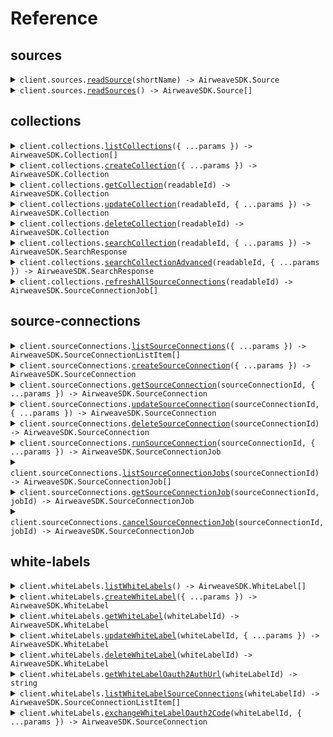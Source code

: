# Reference

## sources

<details><summary><code>client.sources.<a href="/src/api/resources/sources/client/Client.ts">readSource</a>(shortName) -> AirweaveSDK.Source</code></summary>
<dl>
<dd>

#### 📝 Description

<dl>
<dd>

<dl>
<dd>

Get detailed information about a specific data source connector.

</dd>
</dl>
</dd>
</dl>

#### 🔌 Usage

<dl>
<dd>

<dl>
<dd>

```typescript
await client.sources.readSource("short_name");
```

</dd>
</dl>
</dd>
</dl>

#### ⚙️ Parameters

<dl>
<dd>

<dl>
<dd>

**shortName:** `string` — Technical identifier of the source type (e.g., 'github', 'stripe', 'slack')

</dd>
</dl>

<dl>
<dd>

**requestOptions:** `Sources.RequestOptions`

</dd>
</dl>
</dd>
</dl>

</dd>
</dl>
</details>

<details><summary><code>client.sources.<a href="/src/api/resources/sources/client/Client.ts">readSources</a>() -> AirweaveSDK.Source[]</code></summary>
<dl>
<dd>

#### 📝 Description

<dl>
<dd>

<dl>
<dd>

List all available data source connectors.

<br/><br/>
Returns the complete catalog of source types that Airweave can connect to.

</dd>
</dl>
</dd>
</dl>

#### 🔌 Usage

<dl>
<dd>

<dl>
<dd>

```typescript
await client.sources.readSources();
```

</dd>
</dl>
</dd>
</dl>

#### ⚙️ Parameters

<dl>
<dd>

<dl>
<dd>

**requestOptions:** `Sources.RequestOptions`

</dd>
</dl>
</dd>
</dl>

</dd>
</dl>
</details>

## collections

<details><summary><code>client.collections.<a href="/src/api/resources/collections/client/Client.ts">listCollections</a>({ ...params }) -> AirweaveSDK.Collection[]</code></summary>
<dl>
<dd>

#### 📝 Description

<dl>
<dd>

<dl>
<dd>

List all collections that belong to your organization.

</dd>
</dl>
</dd>
</dl>

#### 🔌 Usage

<dl>
<dd>

<dl>
<dd>

```typescript
await client.collections.listCollections();
```

</dd>
</dl>
</dd>
</dl>

#### ⚙️ Parameters

<dl>
<dd>

<dl>
<dd>

**request:** `AirweaveSDK.ListCollectionsCollectionsGetRequest`

</dd>
</dl>

<dl>
<dd>

**requestOptions:** `Collections.RequestOptions`

</dd>
</dl>
</dd>
</dl>

</dd>
</dl>
</details>

<details><summary><code>client.collections.<a href="/src/api/resources/collections/client/Client.ts">createCollection</a>({ ...params }) -> AirweaveSDK.Collection</code></summary>
<dl>
<dd>

#### 📝 Description

<dl>
<dd>

<dl>
<dd>

Create a new collection.

The newly created collection is initially empty and does not contain any data
until you explicitly add source connections to it.

</dd>
</dl>
</dd>
</dl>

#### 🔌 Usage

<dl>
<dd>

<dl>
<dd>

```typescript
await client.collections.createCollection({
    name: "Finance Data",
    readable_id: "finance-data-reports",
});
```

</dd>
</dl>
</dd>
</dl>

#### ⚙️ Parameters

<dl>
<dd>

<dl>
<dd>

**request:** `AirweaveSDK.CollectionCreate`

</dd>
</dl>

<dl>
<dd>

**requestOptions:** `Collections.RequestOptions`

</dd>
</dl>
</dd>
</dl>

</dd>
</dl>
</details>

<details><summary><code>client.collections.<a href="/src/api/resources/collections/client/Client.ts">getCollection</a>(readableId) -> AirweaveSDK.Collection</code></summary>
<dl>
<dd>

#### 📝 Description

<dl>
<dd>

<dl>
<dd>

Retrieve a specific collection by its readable ID.

</dd>
</dl>
</dd>
</dl>

#### 🔌 Usage

<dl>
<dd>

<dl>
<dd>

```typescript
await client.collections.getCollection("readable_id");
```

</dd>
</dl>
</dd>
</dl>

#### ⚙️ Parameters

<dl>
<dd>

<dl>
<dd>

**readableId:** `string` — The unique readable identifier of the collection (e.g., 'finance-data-ab123')

</dd>
</dl>

<dl>
<dd>

**requestOptions:** `Collections.RequestOptions`

</dd>
</dl>
</dd>
</dl>

</dd>
</dl>
</details>

<details><summary><code>client.collections.<a href="/src/api/resources/collections/client/Client.ts">updateCollection</a>(readableId, { ...params }) -> AirweaveSDK.Collection</code></summary>
<dl>
<dd>

#### 📝 Description

<dl>
<dd>

<dl>
<dd>

Update a collection's properties.

Modifies the display name of an existing collection.
Note that the readable ID cannot be changed after creation to maintain stable
API endpoints and preserve any existing integrations or bookmarks.

</dd>
</dl>
</dd>
</dl>

#### 🔌 Usage

<dl>
<dd>

<dl>
<dd>

```typescript
await client.collections.updateCollection("readable_id", {
    name: "Updated Finance Data",
});
```

</dd>
</dl>
</dd>
</dl>

#### ⚙️ Parameters

<dl>
<dd>

<dl>
<dd>

**readableId:** `string` — The unique readable identifier of the collection to update

</dd>
</dl>

<dl>
<dd>

**request:** `AirweaveSDK.CollectionUpdate`

</dd>
</dl>

<dl>
<dd>

**requestOptions:** `Collections.RequestOptions`

</dd>
</dl>
</dd>
</dl>

</dd>
</dl>
</details>

<details><summary><code>client.collections.<a href="/src/api/resources/collections/client/Client.ts">deleteCollection</a>(readableId) -> AirweaveSDK.Collection</code></summary>
<dl>
<dd>

#### 📝 Description

<dl>
<dd>

<dl>
<dd>

Delete a collection and all associated data.

Permanently removes a collection from your organization including all synced data
from the destination systems. All source connections within this collection
will also be deleted as part of the cleanup process. This action cannot be undone.

</dd>
</dl>
</dd>
</dl>

#### 🔌 Usage

<dl>
<dd>

<dl>
<dd>

```typescript
await client.collections.deleteCollection("readable_id");
```

</dd>
</dl>
</dd>
</dl>

#### ⚙️ Parameters

<dl>
<dd>

<dl>
<dd>

**readableId:** `string` — The unique readable identifier of the collection to delete

</dd>
</dl>

<dl>
<dd>

**requestOptions:** `Collections.RequestOptions`

</dd>
</dl>
</dd>
</dl>

</dd>
</dl>
</details>

<details><summary><code>client.collections.<a href="/src/api/resources/collections/client/Client.ts">searchCollection</a>(readableId, { ...params }) -> AirweaveSDK.SearchResponse</code></summary>
<dl>
<dd>

#### 📝 Description

<dl>
<dd>

<dl>
<dd>

Search across all data sources within the specified collection.

This GET endpoint provides basic search functionality. For advanced filtering
and options, use the POST /search endpoint.

</dd>
</dl>
</dd>
</dl>

#### 🔌 Usage

<dl>
<dd>

<dl>
<dd>

```typescript
await client.collections.searchCollection("readable_id", {
    query: "customer payment issues",
});
```

</dd>
</dl>
</dd>
</dl>

#### ⚙️ Parameters

<dl>
<dd>

<dl>
<dd>

**readableId:** `string` — The unique readable identifier of the collection to search

</dd>
</dl>

<dl>
<dd>

**request:** `AirweaveSDK.SearchCollectionCollectionsReadableIdSearchGetRequest`

</dd>
</dl>

<dl>
<dd>

**requestOptions:** `Collections.RequestOptions`

</dd>
</dl>
</dd>
</dl>

</dd>
</dl>
</details>

<details><summary><code>client.collections.<a href="/src/api/resources/collections/client/Client.ts">searchCollectionAdvanced</a>(readableId, { ...params }) -> AirweaveSDK.SearchResponse</code></summary>
<dl>
<dd>

#### 📝 Description

<dl>
<dd>

<dl>
<dd>

Advanced search with comprehensive filtering and options.

This endpoint supports:

- Metadata filtering using Qdrant's native filter syntax
- Pagination with offset and limit
- Score threshold filtering
- Query expansion strategies
  </dd>
  </dl>
  </dd>
  </dl>

#### 🔌 Usage

<dl>
<dd>

<dl>
<dd>

```typescript
await client.collections.searchCollectionAdvanced("readable_id", {
    query: "customer payment issues",
    filter: {
        must: {
            key: "key",
        },
    },
    limit: 50,
    score_threshold: 0.7,
    response_type: "completion",
});
```

</dd>
</dl>
</dd>
</dl>

#### ⚙️ Parameters

<dl>
<dd>

<dl>
<dd>

**readableId:** `string` — The unique readable identifier of the collection to search

</dd>
</dl>

<dl>
<dd>

**request:** `AirweaveSDK.SearchRequest`

</dd>
</dl>

<dl>
<dd>

**requestOptions:** `Collections.RequestOptions`

</dd>
</dl>
</dd>
</dl>

</dd>
</dl>
</details>

<details><summary><code>client.collections.<a href="/src/api/resources/collections/client/Client.ts">refreshAllSourceConnections</a>(readableId) -> AirweaveSDK.SourceConnectionJob[]</code></summary>
<dl>
<dd>

#### 📝 Description

<dl>
<dd>

<dl>
<dd>

Trigger data synchronization for all source connections in the collection.

The sync jobs run asynchronously in the background, so this endpoint
returns immediately with job details that you can use to track progress. You can
monitor the status of individual data synchronization using the source connection
endpoints.

</dd>
</dl>
</dd>
</dl>

#### 🔌 Usage

<dl>
<dd>

<dl>
<dd>

```typescript
await client.collections.refreshAllSourceConnections("readable_id");
```

</dd>
</dl>
</dd>
</dl>

#### ⚙️ Parameters

<dl>
<dd>

<dl>
<dd>

**readableId:** `string` — The unique readable identifier of the collection to refresh

</dd>
</dl>

<dl>
<dd>

**requestOptions:** `Collections.RequestOptions`

</dd>
</dl>
</dd>
</dl>

</dd>
</dl>
</details>

## source-connections

<details><summary><code>client.sourceConnections.<a href="/src/api/resources/sourceConnections/client/Client.ts">listSourceConnections</a>({ ...params }) -> AirweaveSDK.SourceConnectionListItem[]</code></summary>
<dl>
<dd>

#### 📝 Description

<dl>
<dd>

<dl>
<dd>

List source connections across your organization.

By default, returns ALL source connections from every collection in your
organization. Use the 'collection' parameter to filter results to a specific
collection. This is useful for getting an overview of all your data sources
or managing connections within a particular collection.

</dd>
</dl>
</dd>
</dl>

#### 🔌 Usage

<dl>
<dd>

<dl>
<dd>

```typescript
await client.sourceConnections.listSourceConnections();
```

</dd>
</dl>
</dd>
</dl>

#### ⚙️ Parameters

<dl>
<dd>

<dl>
<dd>

**request:** `AirweaveSDK.ListSourceConnectionsSourceConnectionsGetRequest`

</dd>
</dl>

<dl>
<dd>

**requestOptions:** `SourceConnections.RequestOptions`

</dd>
</dl>
</dd>
</dl>

</dd>
</dl>
</details>

<details><summary><code>client.sourceConnections.<a href="/src/api/resources/sourceConnections/client/Client.ts">createSourceConnection</a>({ ...params }) -> AirweaveSDK.SourceConnection</code></summary>
<dl>
<dd>

#### 📝 Description

<dl>
<dd>

<dl>
<dd>

Create a new source connection to sync data into your collection.

**This endpoint only works for sources that do not use OAuth2.0.**
Sources that do use OAuth2.0 like Google Drive, Slack, or HubSpot must be
connected through the UI where you can complete the OAuth consent flow.<br/><br/>

Credentials for a source have to be provided using the `auth_fields` field.
Currently, it is not automatically checked if the provided credentials are valid.
If they are not valid, the data synchronization will fail.<br/><br/>

Check the documentation of a specific source (for example
[Github](https://docs.airweave.ai/docs/connectors/github)) to see what kind
of authentication is used.

</dd>
</dl>
</dd>
</dl>

#### 🔌 Usage

<dl>
<dd>

<dl>
<dd>

```typescript
await client.sourceConnections.createSourceConnection({
    name: "Production Stripe Account",
    short_name: "stripe",
});
```

</dd>
</dl>
</dd>
</dl>

#### ⚙️ Parameters

<dl>
<dd>

<dl>
<dd>

**request:** `AirweaveSDK.SourceConnectionCreate`

</dd>
</dl>

<dl>
<dd>

**requestOptions:** `SourceConnections.RequestOptions`

</dd>
</dl>
</dd>
</dl>

</dd>
</dl>
</details>

<details><summary><code>client.sourceConnections.<a href="/src/api/resources/sourceConnections/client/Client.ts">getSourceConnection</a>(sourceConnectionId, { ...params }) -> AirweaveSDK.SourceConnection</code></summary>
<dl>
<dd>

#### 📝 Description

<dl>
<dd>

<dl>
<dd>

Retrieve a specific source connection by its ID.

</dd>
</dl>
</dd>
</dl>

#### 🔌 Usage

<dl>
<dd>

<dl>
<dd>

```typescript
await client.sourceConnections.getSourceConnection("source_connection_id");
```

</dd>
</dl>
</dd>
</dl>

#### ⚙️ Parameters

<dl>
<dd>

<dl>
<dd>

**sourceConnectionId:** `string` — The unique identifier of the source connection

</dd>
</dl>

<dl>
<dd>

**request:** `AirweaveSDK.GetSourceConnectionSourceConnectionsSourceConnectionIdGetRequest`

</dd>
</dl>

<dl>
<dd>

**requestOptions:** `SourceConnections.RequestOptions`

</dd>
</dl>
</dd>
</dl>

</dd>
</dl>
</details>

<details><summary><code>client.sourceConnections.<a href="/src/api/resources/sourceConnections/client/Client.ts">updateSourceConnection</a>(sourceConnectionId, { ...params }) -> AirweaveSDK.SourceConnection</code></summary>
<dl>
<dd>

#### 📝 Description

<dl>
<dd>

<dl>
<dd>

Update a source connection's properties.

Modify the configuration of an existing source connection including its name,
authentication credentials, configuration fields, sync schedule, or source-specific settings.

</dd>
</dl>
</dd>
</dl>

#### 🔌 Usage

<dl>
<dd>

<dl>
<dd>

```typescript
await client.sourceConnections.updateSourceConnection("source_connection_id");
```

</dd>
</dl>
</dd>
</dl>

#### ⚙️ Parameters

<dl>
<dd>

<dl>
<dd>

**sourceConnectionId:** `string` — The unique identifier of the source connection to update

</dd>
</dl>

<dl>
<dd>

**request:** `AirweaveSDK.SourceConnectionUpdate`

</dd>
</dl>

<dl>
<dd>

**requestOptions:** `SourceConnections.RequestOptions`

</dd>
</dl>
</dd>
</dl>

</dd>
</dl>
</details>

<details><summary><code>client.sourceConnections.<a href="/src/api/resources/sourceConnections/client/Client.ts">deleteSourceConnection</a>(sourceConnectionId) -> AirweaveSDK.SourceConnection</code></summary>
<dl>
<dd>

#### 📝 Description

<dl>
<dd>

<dl>
<dd>

Delete a source connection and all associated data.

Permanently removes the source connection configuration and credentials.
By default, previously synced data remains in your destination systems for continuity.
Use delete_data=true to also remove all associated data from destination systems.

</dd>
</dl>
</dd>
</dl>

#### 🔌 Usage

<dl>
<dd>

<dl>
<dd>

```typescript
await client.sourceConnections.deleteSourceConnection("source_connection_id");
```

</dd>
</dl>
</dd>
</dl>

#### ⚙️ Parameters

<dl>
<dd>

<dl>
<dd>

**sourceConnectionId:** `string` — The unique identifier of the source connection to delete

</dd>
</dl>

<dl>
<dd>

**requestOptions:** `SourceConnections.RequestOptions`

</dd>
</dl>
</dd>
</dl>

</dd>
</dl>
</details>

<details><summary><code>client.sourceConnections.<a href="/src/api/resources/sourceConnections/client/Client.ts">runSourceConnection</a>(sourceConnectionId, { ...params }) -> AirweaveSDK.SourceConnectionJob</code></summary>
<dl>
<dd>

#### 📝 Description

<dl>
<dd>

<dl>
<dd>

Manually trigger a data sync for this source connection.

Starts an immediate synchronization job that extracts fresh data from your source,
transforms it according to your configuration, and updates the destination systems.
The job runs asynchronously and endpoint returns immediately with tracking information.

</dd>
</dl>
</dd>
</dl>

#### 🔌 Usage

<dl>
<dd>

<dl>
<dd>

```typescript
await client.sourceConnections.runSourceConnection("source_connection_id");
```

</dd>
</dl>
</dd>
</dl>

#### ⚙️ Parameters

<dl>
<dd>

<dl>
<dd>

**sourceConnectionId:** `string` — The unique identifier of the source connection to sync

</dd>
</dl>

<dl>
<dd>

**request:** `AirweaveSDK.BodyRunSourceConnectionSourceConnectionsSourceConnectionIdRunPost`

</dd>
</dl>

<dl>
<dd>

**requestOptions:** `SourceConnections.RequestOptions`

</dd>
</dl>
</dd>
</dl>

</dd>
</dl>
</details>

<details><summary><code>client.sourceConnections.<a href="/src/api/resources/sourceConnections/client/Client.ts">listSourceConnectionJobs</a>(sourceConnectionId) -> AirweaveSDK.SourceConnectionJob[]</code></summary>
<dl>
<dd>

#### 📝 Description

<dl>
<dd>

<dl>
<dd>

List all sync jobs for a source connection.

Returns the complete history of data synchronization jobs including successful syncs,
failed attempts, and currently running operations.

</dd>
</dl>
</dd>
</dl>

#### 🔌 Usage

<dl>
<dd>

<dl>
<dd>

```typescript
await client.sourceConnections.listSourceConnectionJobs("source_connection_id");
```

</dd>
</dl>
</dd>
</dl>

#### ⚙️ Parameters

<dl>
<dd>

<dl>
<dd>

**sourceConnectionId:** `string` — The unique identifier of the source connection

</dd>
</dl>

<dl>
<dd>

**requestOptions:** `SourceConnections.RequestOptions`

</dd>
</dl>
</dd>
</dl>

</dd>
</dl>
</details>

<details><summary><code>client.sourceConnections.<a href="/src/api/resources/sourceConnections/client/Client.ts">getSourceConnectionJob</a>(sourceConnectionId, jobId) -> AirweaveSDK.SourceConnectionJob</code></summary>
<dl>
<dd>

#### 📝 Description

<dl>
<dd>

<dl>
<dd>

Get detailed information about a specific sync job.

</dd>
</dl>
</dd>
</dl>

#### 🔌 Usage

<dl>
<dd>

<dl>
<dd>

```typescript
await client.sourceConnections.getSourceConnectionJob("source_connection_id", "job_id");
```

</dd>
</dl>
</dd>
</dl>

#### ⚙️ Parameters

<dl>
<dd>

<dl>
<dd>

**sourceConnectionId:** `string` — The unique identifier of the source connection

</dd>
</dl>

<dl>
<dd>

**jobId:** `string` — The unique identifier of the sync job

</dd>
</dl>

<dl>
<dd>

**requestOptions:** `SourceConnections.RequestOptions`

</dd>
</dl>
</dd>
</dl>

</dd>
</dl>
</details>

<details><summary><code>client.sourceConnections.<a href="/src/api/resources/sourceConnections/client/Client.ts">cancelSourceConnectionJob</a>(sourceConnectionId, jobId) -> AirweaveSDK.SourceConnectionJob</code></summary>
<dl>
<dd>

#### 📝 Description

<dl>
<dd>

<dl>
<dd>

Cancel a running sync job.

Sends a cancellation signal to stop an in-progress data synchronization.
The job will complete its current operation and then terminate gracefully.
Only jobs in 'created', 'pending', or 'in_progress' states can be cancelled.

</dd>
</dl>
</dd>
</dl>

#### 🔌 Usage

<dl>
<dd>

<dl>
<dd>

```typescript
await client.sourceConnections.cancelSourceConnectionJob("source_connection_id", "job_id");
```

</dd>
</dl>
</dd>
</dl>

#### ⚙️ Parameters

<dl>
<dd>

<dl>
<dd>

**sourceConnectionId:** `string` — The unique identifier of the source connection

</dd>
</dl>

<dl>
<dd>

**jobId:** `string` — The unique identifier of the sync job to cancel

</dd>
</dl>

<dl>
<dd>

**requestOptions:** `SourceConnections.RequestOptions`

</dd>
</dl>
</dd>
</dl>

</dd>
</dl>
</details>

## white-labels

<details><summary><code>client.whiteLabels.<a href="/src/api/resources/whiteLabels/client/Client.ts">listWhiteLabels</a>() -> AirweaveSDK.WhiteLabel[]</code></summary>
<dl>
<dd>

#### 📝 Description

<dl>
<dd>

<dl>
<dd>

List all white label integrations for your organization.

<br/><br/>
Returns all custom OAuth integrations configured with your own branding and
credentials. These integrations allow you to present OAuth consent screens with
your company name instead of Airweave.<br/><br/>**White label integrations only
work with OAuth2.0 sources** like Slack, Google Drive, or HubSpot that require
OAuth consent flows.

</dd>
</dl>
</dd>
</dl>

#### 🔌 Usage

<dl>
<dd>

<dl>
<dd>

```typescript
await client.whiteLabels.listWhiteLabels();
```

</dd>
</dl>
</dd>
</dl>

#### ⚙️ Parameters

<dl>
<dd>

<dl>
<dd>

**requestOptions:** `WhiteLabels.RequestOptions`

</dd>
</dl>
</dd>
</dl>

</dd>
</dl>
</details>

<details><summary><code>client.whiteLabels.<a href="/src/api/resources/whiteLabels/client/Client.ts">createWhiteLabel</a>({ ...params }) -> AirweaveSDK.WhiteLabel</code></summary>
<dl>
<dd>

#### 📝 Description

<dl>
<dd>

<dl>
<dd>

Create a new white label integration.

<br/><br/>
**This only works for sources that use OAuth2.0 authentication** like Slack,
Google Drive, GitHub, or HubSpot.<br/><br/>Sets up a custom OAuth integration
using your own OAuth application credentials and branding. Once created,
customers will see your company name during OAuth consent flows instead of
Airweave. This requires you to have already configured your own OAuth
application with the target service provider.

</dd>
</dl>
</dd>
</dl>

#### 🔌 Usage

<dl>
<dd>

<dl>
<dd>

```typescript
await client.whiteLabels.createWhiteLabel({
    name: "Customer Portal Slack Integration",
    source_short_name: "slack",
    redirect_url: "https://yourapp.com/auth/slack/callback",
    client_id: "1234567890.1234567890123",
    client_secret: "abcdefghijklmnopqrstuvwxyz123456",
    allowed_origins: "https://yourapp.com,https://app.yourapp.com",
});
```

</dd>
</dl>
</dd>
</dl>

#### ⚙️ Parameters

<dl>
<dd>

<dl>
<dd>

**request:** `AirweaveSDK.WhiteLabelCreate`

</dd>
</dl>

<dl>
<dd>

**requestOptions:** `WhiteLabels.RequestOptions`

</dd>
</dl>
</dd>
</dl>

</dd>
</dl>
</details>

<details><summary><code>client.whiteLabels.<a href="/src/api/resources/whiteLabels/client/Client.ts">getWhiteLabel</a>(whiteLabelId) -> AirweaveSDK.WhiteLabel</code></summary>
<dl>
<dd>

#### 📝 Description

<dl>
<dd>

<dl>
<dd>

Retrieve a specific white label integration by its ID.

</dd>
</dl>
</dd>
</dl>

#### 🔌 Usage

<dl>
<dd>

<dl>
<dd>

```typescript
await client.whiteLabels.getWhiteLabel("white_label_id");
```

</dd>
</dl>
</dd>
</dl>

#### ⚙️ Parameters

<dl>
<dd>

<dl>
<dd>

**whiteLabelId:** `string` — The unique identifier of the white label integration

</dd>
</dl>

<dl>
<dd>

**requestOptions:** `WhiteLabels.RequestOptions`

</dd>
</dl>
</dd>
</dl>

</dd>
</dl>
</details>

<details><summary><code>client.whiteLabels.<a href="/src/api/resources/whiteLabels/client/Client.ts">updateWhiteLabel</a>(whiteLabelId, { ...params }) -> AirweaveSDK.WhiteLabel</code></summary>
<dl>
<dd>

#### 📝 Description

<dl>
<dd>

<dl>
<dd>

Update a white label integration's configuration.

</dd>
</dl>
</dd>
</dl>

#### 🔌 Usage

<dl>
<dd>

<dl>
<dd>

```typescript
await client.whiteLabels.updateWhiteLabel("white_label_id", {
    name: "Updated Customer Portal Integration",
    redirect_url: "https://v2.yourapp.com/auth/slack/callback",
    allowed_origins: "https://v2.yourapp.com,https://api.yourapp.com",
});
```

</dd>
</dl>
</dd>
</dl>

#### ⚙️ Parameters

<dl>
<dd>

<dl>
<dd>

**whiteLabelId:** `string` — The unique identifier of the white label integration to update

</dd>
</dl>

<dl>
<dd>

**request:** `AirweaveSDK.WhiteLabelUpdate`

</dd>
</dl>

<dl>
<dd>

**requestOptions:** `WhiteLabels.RequestOptions`

</dd>
</dl>
</dd>
</dl>

</dd>
</dl>
</details>

<details><summary><code>client.whiteLabels.<a href="/src/api/resources/whiteLabels/client/Client.ts">deleteWhiteLabel</a>(whiteLabelId) -> AirweaveSDK.WhiteLabel</code></summary>
<dl>
<dd>

#### 📝 Description

<dl>
<dd>

<dl>
<dd>

Delete a white label integration.

<br/><br/>
Permanently removes the white label configuration and OAuth credentials.
Existing source connections created through this integration will continue to work,
but no new OAuth flows can be initiated until a new white label integration is created.

</dd>
</dl>
</dd>
</dl>

#### 🔌 Usage

<dl>
<dd>

<dl>
<dd>

```typescript
await client.whiteLabels.deleteWhiteLabel("white_label_id");
```

</dd>
</dl>
</dd>
</dl>

#### ⚙️ Parameters

<dl>
<dd>

<dl>
<dd>

**whiteLabelId:** `string` — The unique identifier of the white label integration to delete

</dd>
</dl>

<dl>
<dd>

**requestOptions:** `WhiteLabels.RequestOptions`

</dd>
</dl>
</dd>
</dl>

</dd>
</dl>
</details>

<details><summary><code>client.whiteLabels.<a href="/src/api/resources/whiteLabels/client/Client.ts">getWhiteLabelOauth2AuthUrl</a>(whiteLabelId) -> string</code></summary>
<dl>
<dd>

#### 📝 Description

<dl>
<dd>

<dl>
<dd>

Generate a branded OAuth2 authorization URL for customer authentication.

<br/><br/>
Creates the OAuth consent URL that customers should be redirected to for
authentication. The OAuth consent screen will display your company name and
branding instead of Airweave.

</dd>
</dl>
</dd>
</dl>

#### 🔌 Usage

<dl>
<dd>

<dl>
<dd>

```typescript
await client.whiteLabels.getWhiteLabelOauth2AuthUrl("white_label_id");
```

</dd>
</dl>
</dd>
</dl>

#### ⚙️ Parameters

<dl>
<dd>

<dl>
<dd>

**whiteLabelId:** `string` — The unique identifier of the white label integration

</dd>
</dl>

<dl>
<dd>

**requestOptions:** `WhiteLabels.RequestOptions`

</dd>
</dl>
</dd>
</dl>

</dd>
</dl>
</details>

<details><summary><code>client.whiteLabels.<a href="/src/api/resources/whiteLabels/client/Client.ts">listWhiteLabelSourceConnections</a>(whiteLabelId) -> AirweaveSDK.SourceConnectionListItem[]</code></summary>
<dl>
<dd>

#### 📝 Description

<dl>
<dd>

<dl>
<dd>

List all source connections created through a specific white label integration.

<br/><br/>
Returns source connections that were established using this white label's OAuth flow.

</dd>
</dl>
</dd>
</dl>

#### 🔌 Usage

<dl>
<dd>

<dl>
<dd>

```typescript
await client.whiteLabels.listWhiteLabelSourceConnections("white_label_id");
```

</dd>
</dl>
</dd>
</dl>

#### ⚙️ Parameters

<dl>
<dd>

<dl>
<dd>

**whiteLabelId:** `string` — The unique identifier of the white label integration

</dd>
</dl>

<dl>
<dd>

**requestOptions:** `WhiteLabels.RequestOptions`

</dd>
</dl>
</dd>
</dl>

</dd>
</dl>
</details>

<details><summary><code>client.whiteLabels.<a href="/src/api/resources/whiteLabels/client/Client.ts">exchangeWhiteLabelOauth2Code</a>(whiteLabelId, { ...params }) -> AirweaveSDK.SourceConnection</code></summary>
<dl>
<dd>

#### 📝 Description

<dl>
<dd>

<dl>
<dd>

Complete the OAuth flow and create a source connection.

<br/><br/>
**This is the core endpoint that converts OAuth authorization codes into working
source connections.**<br/><br/>The OAuth credentials are obtained automatically
from the authorization code - you do not need to provide auth_fields. The white
label integration is automatically linked to the created source connection for
tracking and branding purposes.

</dd>
</dl>
</dd>
</dl>

#### 🔌 Usage

<dl>
<dd>

<dl>
<dd>

```typescript
await client.whiteLabels.exchangeWhiteLabelOauth2Code("white_label_id", {
    code: "4/P7q7W91a-oMsCeLvIaQm6bTrgtp7",
});
```

</dd>
</dl>
</dd>
</dl>

#### ⚙️ Parameters

<dl>
<dd>

<dl>
<dd>

**whiteLabelId:** `string` — The unique identifier of the white label integration

</dd>
</dl>

<dl>
<dd>

**request:** `AirweaveSDK.BodyExchangeWhiteLabelOauth2CodeWhiteLabelsWhiteLabelIdOauth2CodePost`

</dd>
</dl>

<dl>
<dd>

**requestOptions:** `WhiteLabels.RequestOptions`

</dd>
</dl>
</dd>
</dl>

</dd>
</dl>
</details>

